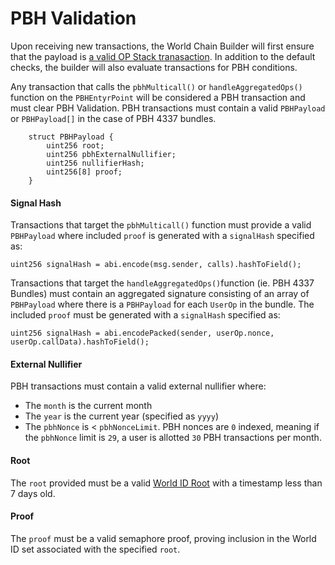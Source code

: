 # PBH Validation

Upon receiving new transactions, the World Chain Builder will first ensure that the payload is [a valid OP Stack tranasaction](https://github.com/paradigmxyz/reth/blob/1e965caf5fa176f244a31c0d2662ba1b590938db/crates/optimism/txpool/src/validator.rs#L136-L203). In addition to the default checks, the builder will also evaluate transactions for PBH conditions.

Any transaction that calls the `pbhMulticall()` or `handleAggregatedOps()` function on the `PBHEntyrPoint` will be considered a PBH transaction and must clear PBH Validation. PBH transactions must contain a valid `PBHPayload` or `PBHPayload[]` in the case of PBH 4337 bundles.

```solidity
    struct PBHPayload {
        uint256 root;
        uint256 pbhExternalNullifier;
        uint256 nullifierHash;
        uint256[8] proof;
    }
```

#### Signal Hash
Transactions that target the `pbhMulticall()` function must provide a valid `PBHPayload` where included `proof` is generated with a `signalHash` specified as:
```solidity
uint256 signalHash = abi.encode(msg.sender, calls).hashToField();
```

Transactions that target the `handleAggregatedOps()`function (ie. PBH 4337 Bundles) must contain an aggregated signature consisting of an array of `PBHPayload` where there is a `PBHPayload` for each `UserOp` in the bundle. The included `proof` must be generated with a `signalHash` specified as:
```solidity
uint256 signalHash = abi.encodePacked(sender, userOp.nonce, userOp.callData).hashToField();
```

#### External Nullifier
PBH transactions must contain a valid external nullifier where:
 - The `month` is the current month
 - The `year` is the current year (specified as `yyyy`)
 - The `pbhNonce` is < `pbhNonceLimit`. PBH nonces are `0` indexed, meaning if the `pbhNonce` limit is `29`, a user is allotted `30` PBH transactions per month.

#### Root
The `root` provided must be a valid [World ID Root](https://github.com/worldcoin/world-id-contracts/blob/main/src/WorldIDIdentityManagerImplV1.sol#L67) with a timestamp less than 7 days old.

#### Proof 
The `proof` must be a valid semaphore proof, proving inclusion in the World ID set associated with the specified `root`.

